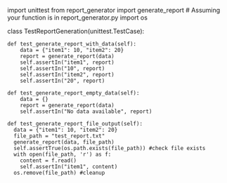 import unittest
from report_generator import generate_report # Assuming your function is in report_generator.py
import os

class TestReportGeneration(unittest.TestCase):

    def test_generate_report_with_data(self):
        data = {"item1": 10, "item2": 20}
        report = generate_report(data)
        self.assertIn("item1", report)
        self.assertIn("10", report)
        self.assertIn("item2", report)
        self.assertIn("20", report)

    def test_generate_report_empty_data(self):
        data = {}
        report = generate_report(data)
        self.assertIn("No data available", report)

    def test_generate_report_file_output(self):
      data = {"item1": 10, "item2": 20}
      file_path = "test_report.txt"
      generate_report(data, file_path)
      self.assertTrue(os.path.exists(file_path)) #check file exists
      with open(file_path, 'r') as f:
        content = f.read()
        self.assertIn("item1", content)
      os.remove(file_path) #cleanup
